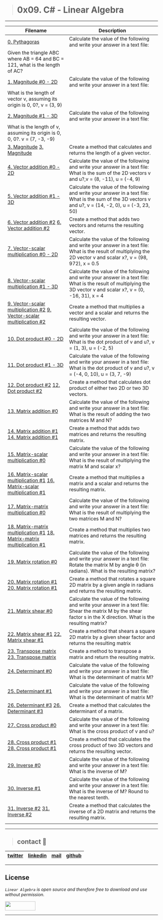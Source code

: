 > # 0x09. C# - Linear Algebra
---
| **Filename** | **Description** |
|---|---|
| [0. Pythagoras](./0-pythagoras) | Calculate the value of the following and write your answer in a text file:
Given the triangle ABC where AB = 64 and BC = 121, what is the length of AC? |
| [1. Magnitude #0 - 2D](./1-magnitude_2D) | Calculate the value of the following and write your answer in a text file:
What is the length of vector v, assuming its origin is 0, 0?, v = (3, 9) |
| [2. Magnitude #1 - 3D](./) | Calculate the value of the following and write your answer in a text file:
What is the length of v, assuming its origin is 0, 0, 0?. v = (7, -3, -9) |
| [3. Magnitude](./3-magnitude.csproj) [3. Magnitude](./3-magnitude.cs)| Create a method that calculates and returns the length of a given vector. |
| [4. Vector addition #0 - 2D](./4-vector_addition_2D) | Calculate the value of the following and write your answer in a text file: What is the sum of the 2D vectors v and u?,v = (8, -11), u = (-4, 9) |
| [5. Vector addition #1 - 3D](./5-vector_addition_3D) | Calculate the value of the following and write your answer in a text file: What is the sum of the 3D vectors v and u?, v = (14, -2, 0), u = (-3, 23, 50) |
| [6. Vector addition #2](./6-vector_addition.csproj) [6. Vector addition #2](./6-vector_addition.cs) | Create a method that adds two vectors and returns the resulting vector. |
| [7. Vector-scalar multiplication #0 - 2D](./7-vector_scalar_mul_2D) | Calculate the value of the following and write your answer in a text file: What is the result of multiplying the 2D vector v and scalar x?, v = (98, 972), x = 0.5 |
| [8. Vector-scalar multiplication #1 - 3D](./8-vector_scalar_mul_3D) | Calculate the value of the following and write your answer in a text file: What is the result of multiplying the 3D vector v and scalar x?, v = (0, -16, 31), x = 4 |
| [9. Vector-scalar multiplication #2](./9-vector_scalar_mul.csproj) [9. Vector-scalar multiplication #2](./9-vector_scalar_mul.cs) | Create a method that multiplies a vector and a scalar and returns the resulting vector. |
| [10. Dot product #0 - 2D](./10-dot_product_2D) | Calculate the value of the following and write your answer in a text file: What is the dot product of v and u?, v = (1, 3), u = (-2, 5) |
| [11. Dot product #1 - 3D](./11-dot_product_3D) | Calculate the value of the following and write your answer in a text file: What is the dot product of v and u?, v = (-4, 0, 10), u = (3, 7, -9) |
| [12. Dot product #2](./12-dot_product.csproj) [12. Dot product #2](./12-dot_product.cs) | Create a method that calculates dot product of either two 2D or two 3D vectors. |
| [13. Matrix addition #0 ](./13-matrix_addition) | Calculate the value of the following and write your answer in a text file: What is the result of adding the two matrices M and N? |
| [14. Matrix addition #1](./14-matrix_addition.csproj) [14. Matrix addition #1](./14-matrix_addition.cs) | Create a method that adds two matrices and returns the resulting matrix. |
| [15. Matrix-scalar multiplication #0](./15-matrix_scalar_mul) | Calculate the value of the following and write your answer in a text file: What is the result of multiplying the matrix M and scalar x? |
| [16. Matrix-scalar multiplication #1](./16-matrix_scalar_mul.csproj) [16. Matrix-scalar multiplication #1](./16-matrix_scalar_mul.cs) | Create a method that multiplies a matrix and a scalar and returns the resulting matrix. |
| [17. Matrix-matrix multiplication #0](./17-matrix_matrix_mul) | Calculate the value of the following and write your answer in a text file: What is the result of multiplying the two matrices M and N? |
| [18. Matrix-matrix multiplication #1](./18-matrix_matrix_mul.csproj) [18. Matrix-matrix multiplication #1](./18-matrix_matrix_mul.cs) | Create a method that multiplies two matrices and returns the resulting matrix. |
| [19. Matrix rotation #0](./19-matrix_rotate_2D) | Calculate the value of the following and write your answer in a text file: Rotate the matrix M by angle θ (in radians). What is the resulting matrix? |
| [20. Matrix rotation #1](./20-matrix_rotate_2D.csproj) [20. Matrix rotation #1](./20-matrix_rotate_2D.cs) | Create a method that rotates a square 2D matrix by a given angle in radians and returns the resulting matrix.  |
| [21. Matrix shear #0](./23-matrix_shear_2D) | Calculate the value of the following and write your answer in a text file: Shear the matrix M by the shear factor s in the X direction. What is the resulting matrix? |
| [22. Matrix shear #1](./24-matrix_shear_2D.csproj) [22. Matrix shear #1](./24-matrix_shear_2D.cs) | Create a method that shears a square 2D matrix by a given shear factor and returns the resulting matrix |
| [23. Transpose matrix](./25-matrix_transpose.csproj) [23. Transpose matrix](./25-matrix_transpose.cs) | Create a method to transpose a matrix and return the resulting matrix. |
| [24. Determinant #0](./26-determinant_2D) | Calculate the value of the following and write your answer in a text file: What is the determinant of matrix M? |
| [25. Determinant #1](./27-determinant_3D) | Calculate the value of the following and write your answer in a text file: What is the determinant of matrix M? |
| [26. Determinant #3](./28-determinant.csproj) [26. Determinant #3](./28-determinant.cs) | Create a method that calculates the determinant of a matrix. |
| [27. Cross product #0](./29-cross_product) | Calculate the value of the following and write your answer in a text file: What is the cross product of v and u? |
| [28. Cross product #1](./30-cross_product.csproj) [28. Cross product #1](./30-cross_product.cs) | Create a method that calculates the cross product of two 3D vectors and returns the resulting vector. |
| [29. Inverse #0](./31-inverse_2D) | Calculate the value of the following and write your answer in a text file: What is the inverse of M? |
| [30. Inverse #1](./32-inverse_3D) | Calculate the value of the following and write your answer in a text file: What is the inverse of M? Round to the nearest tenth. |
| [31. Inverse #2](./33-inverse_2D.csproj) [31. Inverse #2](./33-inverse_2D.cs) | Create a method that calculates the inverse of a 2D matrix and returns the resulting matrix. |
| [](./) |  |


---
> ## contact 💬

| [twitter](https://twitter.com/RICARDO1470) | [linkedin](https://www.linkedin.com/in/ricardo-alfonso-camayo/) | [mail](1466@holbertonschool.com) | [github](https://github.com/ricardo1470/README/blob/master/README.md) |
|---|---|---|---|

---

## License
*`Linear Algebra` is open source and therefore free to download and use without permission.*

<a href="url"><img src="https://www.holbertonschool.com/holberton-logo.png" align="middle" width="100" height="30"></a>

---